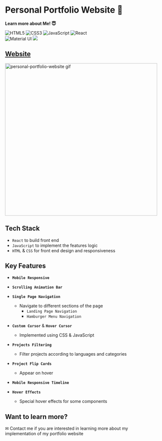 # Personal Portfolio Website 📑

<b>Learn more about Me! 😇</b>

![HTML5](https://img.shields.io/badge/-HTML5-%23E44D27?style=flat-square&logo=html5&logoColor=ffffff)
![CSS3](https://img.shields.io/badge/-CSS3-%231572B6?style=flat-square&logo=css3)
![JavaScript](https://img.shields.io/badge/-JavaScript-%23F7DF1C?style=flat-square&logo=javascript&logoColor=000000&labelColor=%23F7DF1C&color=%23FFCE5A)
![React](https://img.shields.io/badge/-React-61DAFB?style=flat-square&logo=react&logoColor=ffffff)
<br>
![Material UI](https://img.shields.io/badge/-Material%20UI-61DAFB?style=flat-square&logo=mui)
<a href="https://kovalova.design/" alt="design inspiration" target="_blank"><img src="https://img.shields.io/badge/-%F0%9F%92%A1%20Design Inspiration-007ACC?style=flat-square%22"></a>



## [Website](https://xjqx.github.io/crypto-tracker/)

<img src="./static/personal-portfolio-website.gif" alt="personal-portfolio-website gif" width=500 />

## Tech Stack
- `React` to build front end
- `JavaScript` to implement the features logic
- `HTML` & `CSS` for front end design and responsiveness

## Key Features
- <b>`Mobile Responsive`</b>

- <b>`Scrolling Animation Bar`</b>

- <b>`Single Page Navigation`</b>
  - Navigate to different sections of the page
    - `Landing Page Navigation`
    - `Hamburger Menu Navigation`

- <b>`Custom Cursor`</b> & <b>`Hover Cursor`</b>
  - Implemented using CSS & JavaScript

- <b>`Projects Filtering`</b>
  - Filter projects according to languages and categories
- <b>`Project Flip Cards`</b>
  - Appear on hover 

- <b>`Mobile Responsive Timeline`</b>

- <b>`Hover Effects`</b>
  - Special hover effects for some components

## Want to learn more?
✉ Contact me if you are interested in learning more about my implementation of my portfolio website
